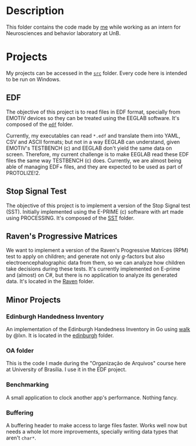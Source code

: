 # Description

This folder contains the code made by [me](https://github.com/ishiikurisu) while working as an intern for Neurosciences and behavior laboratory at UnB.

# Projects

My projects can be accessed in the [`src`](https://github.com/ishiikurisu/EEG/tree/master/src) folder. Every code here is intended to be run on Windows.

EDF
---

The objective of this project is to read files in EDF format, specially from EMOTIV devices so they can be treated using the EEGLAB software. It's composed of the [`edf`](https://github.com/ishiikurisu/EEG/tree/master/src/EDF) folder.

Currently, my executables can read `*.edf` and translate them into YAML, CSV and ASCII formats; but not in a way EEGLAB can understand, given EMOTIV's TESTBENCH (c) and EEGLAB don't yield the same data on screen. Therefore, my current challenge is to make EEGLAB read these EDF files the same way TESTBENCH (c) does. Currently, we are almost being able of managing EDF+ files, and they are expected to be used as part of PROTOLIZE!2.

Stop Signal Test
----------------

The objective of this project is to implement a version of the Stop Signal test (SST). Initially implemented using the E-PRIME (c) software with art made using PROCESSING. It's composed of the [SST](https://github.com/ishiikurisu/EEG/tree/master/src/SST) folder.

Raven's Progressive Matrices
----------------------------

We want to implement a version of the Raven's Progressive Matrices (RPM) test to apply on children; and generate not only _g_-factors but also electroencephalographic data from them, so we can analyze how children take decisions during these tests. It's currently implemented on E-prime and (almost) on C#, but there is no application to analyze its generated data. It's located in the [Raven](https://github.com/ishiikurisu/EEG/tree/master/src/raven) folder.

Minor Projects
--------------

### Edinburgh Handedness Inventory ###

An implementation of the Edinburgh Handedness Inventory in Go using [walk](https://github.com/lxn/walk) by @lxn. It is located in the [edinburgh](https://github.com/ishiikurisu/EEG/tree/master/src/edinburgh) folder.

### OA folder ###

This is the code I made during the "Organização de Arquivos" course here at University of Brasília. I use it in the EDF project.

### Benchmarking ###

A small application to clock another app's performance. Nothing fancy.

### Buffering ###

A buffering header to make access to large files faster. Works well now but needs a whole lot more improvements, specially writing data types that aren't `char*`.

